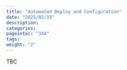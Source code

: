 ```yaml
---
title: "Automated Deploy and Configuration"
date: "2025/02/19"
description:
categories:
pageintoc: "344"
tags:
weight: "2"
---
```


<a id="automated-deploy-and-config-ampere-opennebula-onprem-cloud-solution"></a>

<!--# Automated Deployment and Configuration -->

TBC
